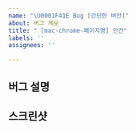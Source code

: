 ```yaml
---
name: "\U0001F41E Bug [간단한 버전]"
about: 버그 제보
title: " [mac-chrome-페이지명] 안건"
labels: ''
assignees: ''

---
```


## 버그 설명


## 스크린샷
